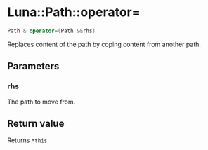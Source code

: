 # Luna::Path::operator=

```c++
Path & operator=(Path &&rhs)
```

Replaces content of the path by coping content from another path. 



## Parameters
### rhs
The path to move from. 

## Return value
Returns `*this`. 

